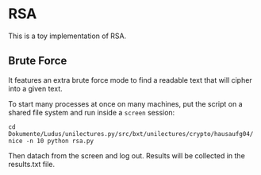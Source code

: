 RSA
===

This is a toy implementation of RSA. 

Brute Force
-----------

It features an extra brute force mode to find a readable text that will cipher into a given text.

To start many processes at once on many machines, put the script on a shared file system and run inside a `screen` session:

    cd Dokumente/Ludus/unilectures.py/src/bxt/unilectures/crypto/hausaufg04/
    nice -n 10 python rsa.py

Then datach from the screen and log out. Results will be collected in the results.txt file.

